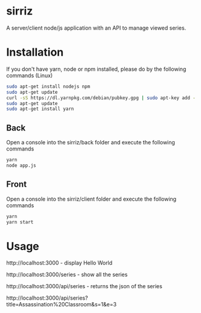 # sirriz
A server/client node/js application with an API to manage viewed series.



# Installation


If you don't have yarn, node or npm installed, please do by the following commands (Linux)

```bash
sudo apt-get install nodejs npm 
sudo apt-get update
curl -sS https://dl.yarnpkg.com/debian/pubkey.gpg | sudo apt-key add -
sudo apt-get update
sudo apt-get install yarn
```

## Back


Open a console into the sirriz/back folder and execute the following commands 

```bash
yarn
node app.js
```

## Front


Open a console into the sirriz/client folder and execute the following commands 

```bash
yarn
yarn start
```



# Usage

http://localhost:3000 - display Hello World

http://localhost:3000/series - show all the series

http://localhost:3000/api/series - returns the json of the series

http://localhost:3000/api/series?title=Assassination%20Classroom&s=1&e=3